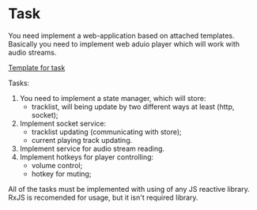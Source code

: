 # Task

You need implement a web-application based on attached templates.
Basically you need to implement web aduio player which will work with audio streams.

[Template for task]()

Tasks:
1. You need to implement a state manager, which will store:
    -  tracklist, will being update by two different ways at least (http, socket);
2. Implement socket service:
    - tracklist updating (communicating with store);
    - current playing track updating.
3. Implement service for audio stream reading.
4. Implement hotkeys for player controlling:
    - volume control;
    - hotkey for muting;

All of the tasks must be implemented with using of any JS reactive library. RxJS is recomended for usage, but it isn't required library.